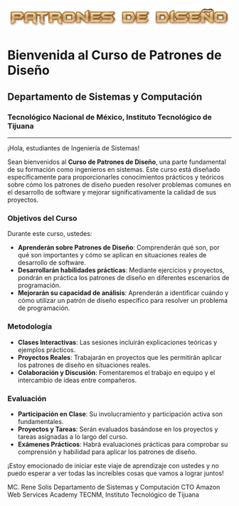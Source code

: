![](images/pdd.png)


# Bienvenida al Curso de Patrones de Diseño

## Departamento de Sistemas y Computación
### Tecnológico Nacional de México, Instituto Tecnológico de Tijuana

---

¡Hola, estudiantes de Ingeniería de Sistemas!

Sean bienvenidos al **Curso de Patrones de Diseño**, una parte fundamental de su formación como ingenieros en sistemas. Este curso está diseñado específicamente para proporcionarles conocimientos prácticos y teóricos sobre cómo los patrones de diseño pueden resolver problemas comunes en el desarrollo de software y mejorar significativamente la calidad de sus proyectos.

### Objetivos del Curso

Durante este curso, ustedes:

- **Aprenderán sobre Patrones de Diseño**: Comprenderán qué son, por qué son importantes y cómo se aplican en situaciones reales de desarrollo de software.
- **Desarrollarán habilidades prácticas**: Mediante ejercicios y proyectos, pondrán en práctica los patrones de diseño en diferentes escenarios de programación.
- **Mejorarán su capacidad de análisis**: Aprenderán a identificar cuándo y cómo utilizar un patrón de diseño específico para resolver un problema de programación.

### Metodología

- **Clases Interactivas**: Las sesiones incluirán explicaciones teóricas y ejemplos prácticos.
- **Proyectos Reales**: Trabajarán en proyectos que les permitirán aplicar los patrones de diseño en situaciones reales.
- **Colaboración y Discusión**: Fomentaremos el trabajo en equipo y el intercambio de ideas entre compañeros.

### Evaluación

- **Participación en Clase**: Su involucramiento y participación activa son fundamentales.
- **Proyectos y Tareas**: Serán evaluados basándose en los proyectos y tareas asignadas a lo largo del curso.
- **Exámenes Prácticos**: Habrá evaluaciones prácticas para comprobar su comprensión y habilidad para aplicar los patrones de diseño.

¡Estoy emocionado de iniciar este viaje de aprendizaje con ustedes y no puedo esperar a ver todas las increíbles cosas que vamos a lograr juntos!

MC. Rene Solis
Departamento de Sistemas y Computación
CTO Amazon Web Services Academy
TECNM, Instituto Tecnológico de Tijuana


